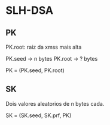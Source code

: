 # SLH-DSA

## PK

PK.root: raiz da xmss mais alta

PK.seed -> n bytes
PK.root -> ? bytes

PK = (PK.seed, PK.root)

## SK

Dois valores aleatorios de n bytes cada.

SK = (SK.seed, SK.prf, PK)
